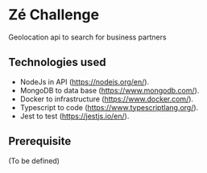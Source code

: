 # Zé Challenge
Geolocation api to search for business partners

## Technologies used
- NodeJs in API (https://nodejs.org/en/).
- MongoDB to data base (https://www.mongodb.com/).
- Docker to infrastructure (https://www.docker.com/).
- Typescript to code (https://www.typescriptlang.org/).
- Jest to test (https://jestjs.io/en/).

## Prerequisite
(To be defined)
